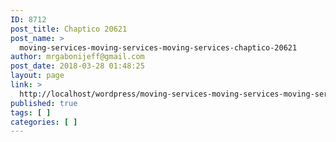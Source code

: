 ```yaml
---
ID: 8712
post_title: Chaptico 20621
post_name: >
  moving-services-moving-services-moving-services-chaptico-20621
author: mrgabonijeff@gmail.com
post_date: 2018-03-28 01:48:25
layout: page
link: >
  http://localhost/wordpress/moving-services-moving-services-moving-services-chaptico-20621/
published: true
tags: [ ]
categories: [ ]
---
```

